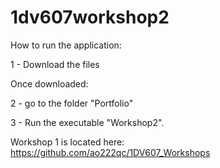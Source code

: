 # 1dv607workshop2
How to run the application:

1 - Download the files

Once downloaded:

2 - go to the folder "Portfolio"

3 - Run the executable "Workshop2".


Workshop 1 is located here: https://github.com/ao222qc/1DV607_Workshops
